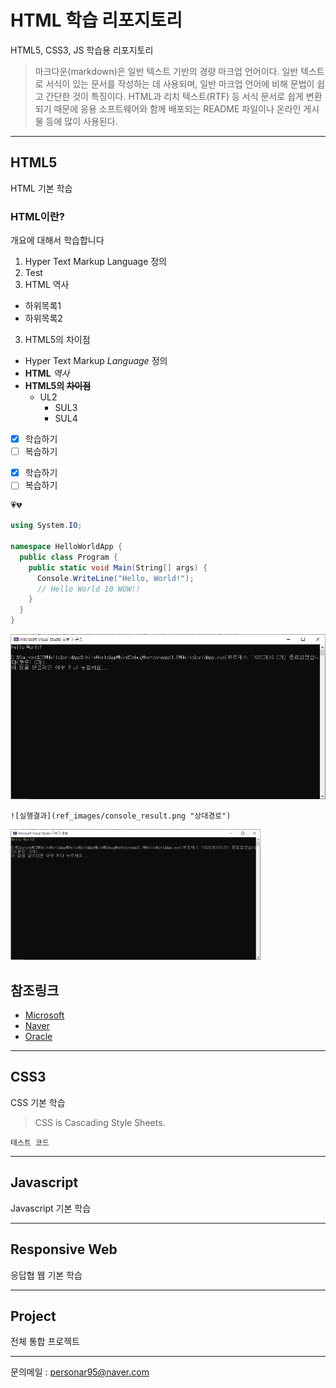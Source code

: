 # HTML 학습 리포지토리
HTML5, CSS3, JS 학습용 리포지토리

> 마크다운(markdown)은 일반 텍스트 기반의 경량 마크업 언어이다. 일반 텍스트로 서식이 있는 문서를 작성하는 데 사용되며, 일반 마크업 언어에 비해 문법이 쉽고 간단한 것이 특징이다. HTML과 리치 텍스트(RTF) 등 서식 문서로 쉽게 변환되기 때문에 응용 소프트웨어와 함께 배포되는 README 파일이나 온라인 게시물 등에 많이 사용된다.

------------------------------

## HTML5
HTML 기본 학습

### HTML이란?
개요에 대해서 학습합니다
1. Hyper Text Markup Language 정의
  1. Test
2. HTML 역사
  - 하위목록1
  - 하위목록2
3. HTML5의 차이점

- Hyper Text Markup *Language* 정의
- __HTML__ _역사_
- **HTML5의 ~~차이점~~**
  - UL2
    - SUL3
    - SUL4


* [X] 학습하기
* [ ] 복습하기

+ [X] 학습하기
+ [ ] 복습하기

💗💔



```csharp
using System.IO;

namespace HelloWorldApp {
  public class Program {
    public static void Main(String[] args) {
      Console.WriteLine("Hello, World!");
      // Hello World 10 WOW!!
    }
  }
}
```

![실행결과](https://github.com/hugoMGSung/StudyHtml/blob/main/ref_images/console_result.png "절대경로")

```
![실행결과](ref_images/console_result.png "상대경로")
```
<img src="https://github.com/hugoMGSung/StudyHtml/blob/main/ref_images/console_result.png" width="400" title="절대경로" alt="실행결과" />

참조링크
-------
- [Microsoft](https://www.microsoft.com)
- [Naver](https://www.naver.com)
- [Oracle](https://www.oracle.com)

-------------------------------

## CSS3
CSS 기본 학습

> CSS is Cascading Style Sheets.

`테스트 코드`

-------------------------------

## Javascript
Javascript 기본 학습

-------------------------------

## Responsive Web
응답협 웹 기본 학습

--------------------------------

## Project
전체 통합 프로젝트

--------------------------------
문의메일 : <personar95@naver.com>
